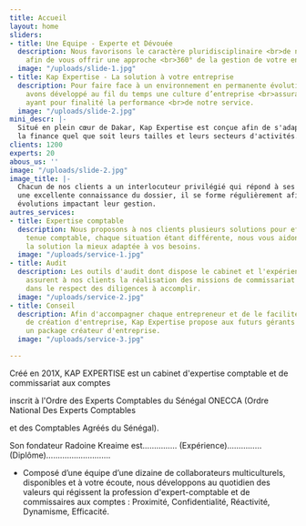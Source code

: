 ```yaml
---
title: Accueil
layout: home
sliders:
- title: Une Equipe - Experte et Dévouée
  description: Nous favorisons le caractère pluridisciplinaire <br>de nos collaborateurs
    afin de vous offrir une approche <br>360° de la gestion de votre entreprise...
  image: "/uploads/slide-1.jpg"
- title: Kap Expertise - La solution à votre entreprise
  description: Pour faire face à un environnement en permanente évolution, <br>nous
    avons développé au fil du temps une culture d’entreprise <br>assurant des valeurs
    ayant pour finalité la performance <br>de notre service.
  image: "/uploads/slide-2.jpg"
mini_descr: |-
  Situé en plein cœur de Dakar, Kap Expertise est conçue afin de s'adapter à l'ensemble des acteurs de
  la finance quel que soit leurs tailles et leurs secteurs d'activités.
clients: 1200
experts: 20
abous_us: ''
image: "/uploads/slide-2.jpg"
image_title: |-
  Chacun de nos clients a un interlocuteur privilégié qui répond à ses attentes et le conseil. Possédant
  une excellente connaissance du dossier, il se forme régulièrement afin d’être toujours au fait des
  évolutions impactant leur gestion.
autres_services:
- title: Expertise comptable
  description: Nous proposons à nos clients plusieurs solutions pour effectuer la
    tenue comptable, chaque situation étant différente, nous vous aidons à rechercher
    la solution la mieux adaptée à vos besoins.
  image: "/uploads/service-1.jpg"
- title: Audit
  description: Les outils d'audit dont dispose le cabinet et l'expérience de nos collaborateurs
    assurent à nos clients la réalisation des missions de commissariat aux comptes
    dans le respect des diligences à accomplir.
  image: "/uploads/service-2.jpg"
- title: Conseil
  description: Afin d'accompagner chaque entrepreneur et de le faciliter dans sa démarche
    de création d'entreprise, Kap Expertise propose aux futurs gérants ou dirigeants
    un package créateur d'entreprise.
  image: "/uploads/service-3.jpg"

---
```

<p>Créé en 201X, KAP EXPERTISE est un cabinet d&#39;expertise comptable et de commissariat aux comptes

inscrit à l'Ordre des Experts Comptables du Sénégal ONECCA (Ordre National Des Experts Comptables

et des Comptables Agréés du Sénégal).

Son fondateur Radoine Kreaime est…………… (Expérience)…………… (Diplôme)……………………….</p>

<ul class="list-icons">

<li class="object-non-visible animated object-visible fadeInUpSmall" data-animation-effect="fadeInUpSmall"><i class="icon-check"></i>Composé d’une équipe d’une dizaine de collaborateurs multiculturels, disponibles et à votre écoute, nous développons au quotidien des valeurs qui régissent la profession d'expert-comptable et de commissaires aux comptes : Proximité, Confidentialité, Réactivité, Dynamisme, Efficacité.</li>

</ul>